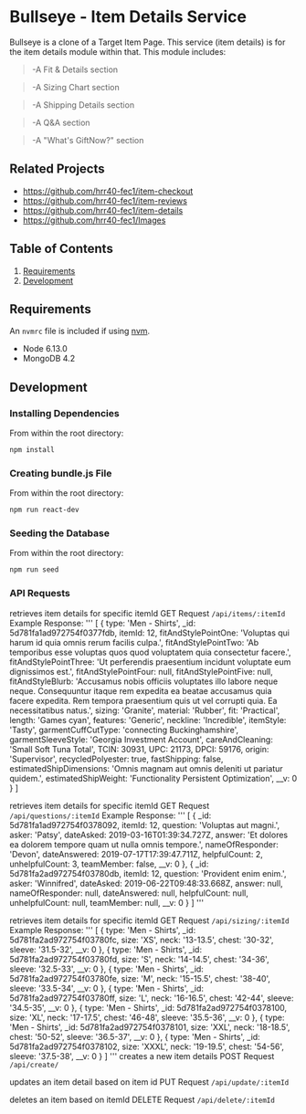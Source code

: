 # Bullseye - Item Details Service

Bullseye is a clone of a Target Item Page. This service (item details) is for the item details module within that. This module includes:

> -A Fit & Details section

> -A Sizing Chart section

> -A Shipping Details section

> -A Q&A section

> -A "What's GiftNow?" section

## Related Projects

  - https://github.com/hrr40-fec1/item-checkout
  - https://github.com/hrr40-fec1/item-reviews
  - https://github.com/hrr40-fec1/item-details
  - https://github.com/hrr40-fec1/Images

## Table of Contents

1. [Requirements](#requirements)
2. [Development](#development)

## Requirements

An `nvmrc` file is included if using [nvm](https://github.com/creationix/nvm).

- Node 6.13.0
- MongoDB 4.2

## Development

### Installing Dependencies

From within the root directory:

```sh
npm install
```

### Creating bundle.js File

From within the root directory:

```sh
npm run react-dev
```

### Seeding the Database

From within the root directory:

```sh
npm run seed
```
### API Requests

retrieves item details for specific itemId
GET Request `/api/items/:itemId`
Example Response:
'''
[ { type: 'Men - Shirts',
    _id: 5d781fa1ad972754f0377fdb,
    itemId: 12,
    fitAndStylePointOne: 'Voluptas qui harum id quia omnis rerum facilis culpa.',
    fitAndStylePointTwo: 'Ab temporibus esse voluptas quos quod voluptatem quia consectetur facere.',
    fitAndStylePointThree: 'Ut perferendis praesentium incidunt voluptate eum dignissimos est.',
    fitAndStylePointFour: null,
    fitAndStylePointFive: null,
    fitAndStyleBlurb: 'Accusamus nobis officiis voluptates illo labore neque neque. Consequuntur itaque rem expedita ea beatae accusamus quia facere expedita. Rem tempora praesentium quis ut vel corrupti quia. Ea necessitatibus natus.',
    sizing: 'Granite',
    material: 'Rubber',
    fit: 'Practical',
    length: 'Games cyan',
    features: 'Generic',
    neckline: 'Incredible',
    itemStyle: 'Tasty',
    garmentCuffCutType: 'connecting Buckinghamshire',
    garmentSleeveStyle: 'Georgia Investment Account',
    careAndCleaning: 'Small Soft Tuna Total',
    TCIN: 30931,
    UPC: 21173,
    DPCI: 59176,
    origin: 'Supervisor',
    recycledPolyester: true,
    fastShipping: false,
    estimatedShipDimensions: 'Omnis magnam aut omnis deleniti ut pariatur quidem.',
    estimatedShipWeight: 'Functionality Persistent Optimization',
    __v: 0 } ]

retrieves item details for specific itemId
GET Request `/api/questions/:itemId`
Example Response:
'''
[ { _id: 5d781fa1ad972754f0378092,
    itemId: 12,
    question: 'Voluptas aut magni.',
    asker: 'Patsy',
    dateAsked: 2019-03-16T01:39:34.727Z,
    answer: 'Et dolores ea dolorem tempore quam ut nulla omnis tempore.',
    nameOfResponder: 'Devon',
    dateAnswered: 2019-07-17T17:39:47.711Z,
    helpfulCount: 2,
    unhelpfulCount: 3,
    teamMember: false,
    __v: 0 },
  { _id: 5d781fa2ad972754f03780db,
    itemId: 12,
    question: 'Provident enim enim.',
    asker: 'Winnifred',
    dateAsked: 2019-06-22T09:48:33.668Z,
    answer: null,
    nameOfResponder: null,
    dateAnswered: null,
    helpfulCount: null,
    unhelpfulCount: null,
    teamMember: null,
    __v: 0 } ]
'''

retrieves item details for specific itemId
GET Request `/api/sizing/:itemId`
Example Response:
'''
[ { type: 'Men - Shirts',
    _id: 5d781fa2ad972754f03780fc,
    size: 'XS',
    neck: '13-13.5',
    chest: '30-32',
    sleeve: '31.5-32',
    __v: 0 },
  { type: 'Men - Shirts',
    _id: 5d781fa2ad972754f03780fd,
    size: 'S',
    neck: '14-14.5',
    chest: '34-36',
    sleeve: '32.5-33',
    __v: 0 },
  { type: 'Men - Shirts',
    _id: 5d781fa2ad972754f03780fe,
    size: 'M',
    neck: '15-15.5',
    chest: '38-40',
    sleeve: '33.5-34',
    __v: 0 },
  { type: 'Men - Shirts',
    _id: 5d781fa2ad972754f03780ff,
    size: 'L',
    neck: '16-16.5',
    chest: '42-44',
    sleeve: '34.5-35',
    __v: 0 },
  { type: 'Men - Shirts',
    _id: 5d781fa2ad972754f0378100,
    size: 'XL',
    neck: '17-17.5',
    chest: '46-48',
    sleeve: '35.5-36',
    __v: 0 },
  { type: 'Men - Shirts',
    _id: 5d781fa2ad972754f0378101,
    size: 'XXL',
    neck: '18-18.5',
    chest: '50-52',
    sleeve: '36.5-37',
    __v: 0 },
  { type: 'Men - Shirts',
    _id: 5d781fa2ad972754f0378102,
    size: 'XXXL',
    neck: '19-19.5',
    chest: '54-56',
    sleeve: '37.5-38',
    __v: 0 } ]
'''
creates a new item details
POST Request `/api/create/`

updates an item detail based on item id
PUT Request `/api/update/:itemId`

deletes an item based on itemId
DELETE Request `/api/delete/:itemId`



